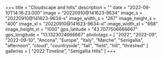 +++
title = "Cloudscape and hills"
description = ""
date = "2022-09-10T14:16:23.000"
image = "20220910@141623-9634"
image_s = "20220910@141623-9634-s"
image_width_s = "267"
image_height_s = "400"
image_xl = "20220910@141623-9634-xl"
image_width_xl = "668"
image_height_xl = "1000"
gps_latitude = "43.7077506666667"
gps_longitude = "13.1323024666667"
phototags = [ "2022", "2022-09", "2022-09-10", "Ancona", "Europe", "Italy", "Marche", "Senigallia", "afternoon", "cloud", "countryside", "fall", "field", "hill", "threshed" ]
galleries = [ "2022 Timeline", "Senigallia Hills" ]
+++
